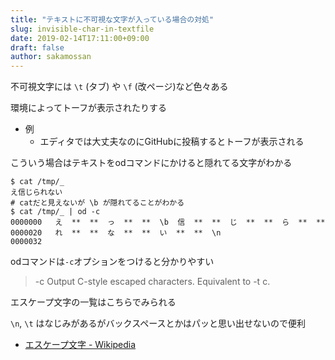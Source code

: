 ```yaml
---
title: "テキストに不可視な文字が入っている場合の対処"
slug: invisible-char-in-textfile
date: 2019-02-14T17:11:00+09:00
draft: false
author: sakamossan
---
```


不可視文字には `\t` (タブ) や `\f` (改ページ)など色々ある

環境によってトーフが表示されたりする

- 例
    - エディタでは大丈夫なのにGitHubに投稿するとトーフが表示される

こういう場合はテキストをodコマンドにかけると隠れてる文字がわかる

```console
$ cat /tmp/_
え信じられない
# catだと見えないが \b が隠れてることがわかる
$ cat /tmp/_ | od -c
0000000   え  **  **  っ  **  **  \b  信  **  **  じ  **  **  ら  **  **
0000020   れ  **  **  な  **  **  い  **  **  \n
0000032
```

odコマンドは`-c`オプションをつけると分かりやすい

> -c Output C-style escaped characters.  Equivalent to -t c.

エスケープ文字の一覧はこちらでみられる

`\n`, `\t` はなじみがあるがバックスペースとかはパッと思い出せないので便利

- [エスケープ文字 - Wikipedia](https://ja.wikipedia.org/wiki/%E3%82%A8%E3%82%B9%E3%82%B1%E3%83%BC%E3%83%97%E6%96%87%E5%AD%97)


